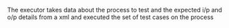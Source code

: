 The executor takes data about the process to test and the expected i/p and o/p details from a xml and executed the set of test cases on the process